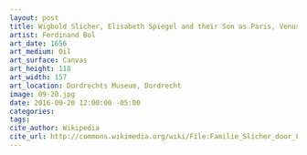 ```yaml
---
layout: post
title: Wigbold Slicher, Elisabeth Spiegel and their Son as Paris, Venus and Amor
artist: Ferdinand Bol
art_date: 1656
art_medium: Oil
art_surface: Canvas
art_height: 118
art_width: 157
art_location: Dordrechts Museum, Dordrecht
image: 09-20.jpg
date: 2016-09-20 12:00:00 -05:00
categories:
tags:
cite_author: Wikipedia
cite_url: http://commons.wikimedia.org/wiki/File:Familie_Slicher_door_Fredinand_Bol.jpg
---
```

